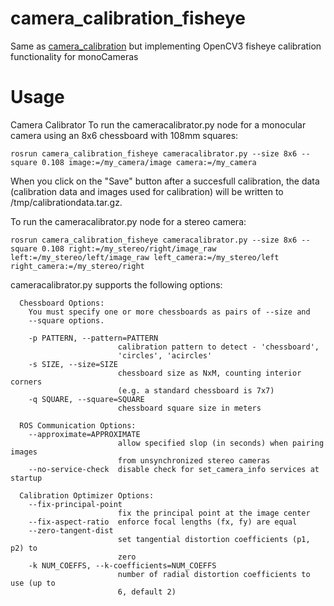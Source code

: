 # camera_calibration_fisheye

Same as [camera_calibration](http://wiki.ros.org/camera_calibration) but implementing OpenCV3 fisheye calibration functionality for monoCameras


# Usage
Camera Calibrator
To run the cameracalibrator.py node for a monocular camera using an 8x6 chessboard with 108mm squares:


```
rosrun camera_calibration_fisheye cameracalibrator.py --size 8x6 --square 0.108 image:=/my_camera/image camera:=/my_camera
```
When you click on the "Save" button after a succesfull calibration, the data (calibration data and images used for calibration) will be written to /tmp/calibrationdata.tar.gz.

To run the cameracalibrator.py node for a stereo camera:

```
rosrun camera_calibration_fisheye cameracalibrator.py --size 8x6 --square 0.108 right:=/my_stereo/right/image_raw left:=/my_stereo/left/image_raw left_camera:=/my_stereo/left right_camera:=/my_stereo/right
```

cameracalibrator.py supports the following options:

```
  Chessboard Options:
    You must specify one or more chessboards as pairs of --size and
    --square options.

    -p PATTERN, --pattern=PATTERN
                        calibration pattern to detect - 'chessboard',
                        'circles', 'acircles'
    -s SIZE, --size=SIZE
                        chessboard size as NxM, counting interior corners
                        (e.g. a standard chessboard is 7x7)
    -q SQUARE, --square=SQUARE
                        chessboard square size in meters

  ROS Communication Options:
    --approximate=APPROXIMATE
                        allow specified slop (in seconds) when pairing images
                        from unsynchronized stereo cameras
    --no-service-check  disable check for set_camera_info services at startup

  Calibration Optimizer Options:
    --fix-principal-point
                        fix the principal point at the image center
    --fix-aspect-ratio  enforce focal lengths (fx, fy) are equal
    --zero-tangent-dist
                        set tangential distortion coefficients (p1, p2) to
                        zero
    -k NUM_COEFFS, --k-coefficients=NUM_COEFFS
                        number of radial distortion coefficients to use (up to
                        6, default 2)
						
```
